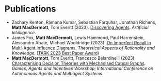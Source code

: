 

# Publications

* Zachary Kenton, Ramana Kumar, Sebastian Farquhar, Jonathan Richens, **Matt MacDermott**, Tom Everitt (2023). [Discovering Agents](https://arxiv.org/abs/2208.08345). _Artificial Intelligence_.
* James Fox, **Matt MacDermott**, Lewis Hammond, Paul Harrenstein, Alessandro Abate, Michael Wooldridge (2023). [On Imperfect Recall in Multi-Agent Influence Diagrams](https://arxiv.org/abs/2307.05059). _Theoretical Aspects of Rationality and Knowledge_.
  ([TARK 2023 Best Paper Award](https://safeandtrustedai.org/matt-macdermott-co-authors-paper-that-wins-best-paper-award-at-tark-2023/))
* **Matt MacDermott**, Tom Everitt, Francesco Belardinelli (2023). [Characterising Decision Theories with Mechanised Causal Graphs](https://arxiv.org/abs/2307.10987). _Games, Agents and Incentives Workshop; International Conference on Autonomous Agents and Multiagent Systems_.
             
